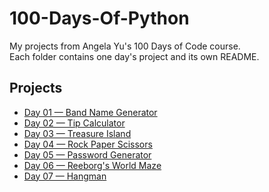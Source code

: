 # 100-Days-Of-Python

My projects from Angela Yu's 100 Days of Code course.  
Each folder contains one day's project and its own README.

## Projects
- [Day 01 — Band Name Generator](Day-1/README.md)
- [Day 02 — Tip Calculator](Day-2/README.md)
- [Day 03 — Treasure Island](Day-3/README.md)
- [Day 04 — Rock Paper Scissors](Day-4/README.md)
- [Day 05 — Password Generator](Day-5/README.md)
- [Day 06 — Reeborg's World Maze](Day-6/README.md)
- [Day 07 — Hangman](Day-7/README.md)